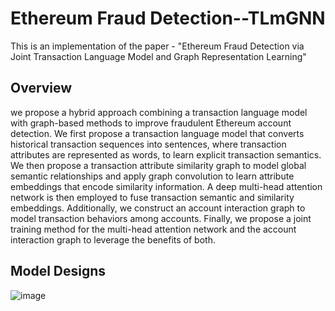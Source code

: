 # Ethereum Fraud Detection--TLmGNN
This is an implementation of the paper - "Ethereum Fraud Detection via Joint Transaction Language Model and Graph Representation Learning"
## Overview
we propose a hybrid approach combining a transaction language model with graph-based methods to improve fraudulent Ethereum account detection.  We first propose a transaction language model that converts historical transaction sequences into sentences, where transaction attributes are represented as words, to learn explicit transaction semantics. We then propose a transaction attribute similarity graph to model global semantic relationships and apply graph convolution to learn attribute embeddings that encode similarity information. A deep multi-head attention network is then employed to fuse transaction semantic and similarity embeddings. Additionally, we construct an account interaction graph to model transaction behaviors among accounts. Finally, we propose a joint training method for the multi-head attention network and the account interaction graph to leverage the benefits of both.
## Model Designs
![image](https://github.com/lincozz/TLmGNN/blob/main/framework.png)
